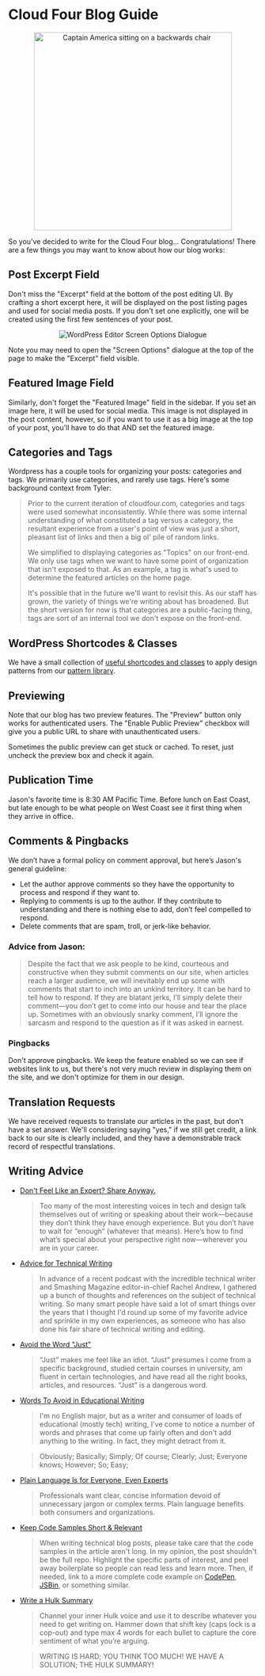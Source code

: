 # Cloud Four Blog Guide

<p align="center"><img alt="Captain America sitting on a backwards chair" src="https://res.cloudinary.com/cloudfour/image/upload/c_scale,f_auto,q_auto,w_800/v1580506044/america_obfr70.jpg" width="400" /></p>

So you've decided to write for the Cloud Four blog… Congratulations! There are a few things you may want to know about how our blog works:

## Post Excerpt Field

Don't miss the "Excerpt" field at the bottom of the post editing UI. By crafting a short excerpt here, it will be displayed on the post listing pages and used for social media posts. If you don't set one explicitly, one will be created using the first few sentences of your post.

<p align="center"><img alt="WordPress Editor Screen Options Dialogue" src="https://res.cloudinary.com/cloudfour/image/upload/c_scale,f_auto,q_auto,w_400/v1580512879/blog-patterns/screen-options.png" /></p>

Note you may need to open the "Screen Options" dialogue at the top of the page to make the "Excerpt" field visible.

## Featured Image Field

Similarly, don't forget the "Featured Image" field in the sidebar. If you set an image here, it will be used for social media. This image is not displayed in the post content, however, so if you want to use it as a big image at the top of your post, you'll have to do that AND set the featured image.

## Categories and Tags

Wordpress has a couple tools for organizing your posts: categories and tags. We primarily use categories, and rarely use tags. Here's some background context from Tyler:

>Prior to the current iteration of cloudfour.com, categories and tags were used somewhat inconsistently. While there was some internal understanding of what constituted a tag versus a category, the resultant experience from a user's point of view was just a short, pleasant list of links and then a big ol' pile of random links.
>
>We simplified to displaying categories as "Topics" on our front-end. We only use tags when we want to have some point of organization that isn't exposed to that. As an example, a tag is what's used to determine the featured articles on the home page.
>
>It's possible that in the future we'll want to revisit this. As our staff has grown, the variety of things we're writing about has broadened. But the short version for now is that categories are a public-facing thing, tags are sort of an internal tool we don't expose on the front-end.


## WordPress Shortcodes & Classes

We have a small collection of [useful shortcodes and classes](patterns.md) to apply design patterns from our [pattern library](https://cloudfour-patterns.netlify.com/patterns/utilities.html).

## Previewing

Note that our blog has two preview features. The "Preview" button only works for authenticated users. The "Enable Public Preview" checkbox will give you a public URL to share with unauthenticated users.

Sometimes the public preview can get stuck or cached. To reset, just uncheck the preview box and check it again.

## Publication Time

Jason's favorite time is 8:30 AM Pacific Time. Before lunch on East Coast, but late enough to be what people on West Coast see it first thing when they arrive in office.

## Comments & Pingbacks

We don’t have a formal policy on comment approval, but here’s Jason's general guideline:

- Let the author approve comments so they have the opportunity to process and respond if they want to.
- Replying to comments is up to the author. If they contribute to understanding and there is nothing else to add, don’t feel compelled to respond.
- Delete comments that are spam, troll, or jerk-like behavior.

### Advice from Jason:

> Despite the fact that we ask people to be kind, courteous and constructive when they submit comments on our site, when articles reach a larger audience, we will inevitably end up some with comments that start to inch into an unkind territory. It can be hard to tell how to respond. If they are blatant jerks, I’ll simply delete their comment—you don’t get to come into our house and tear the place up. Sometimes with an obviously snarky comment, I’ll ignore the sarcasm and respond to the question as if it was asked in earnest.

### Pingbacks

Don't approve pingbacks. We keep the feature enabled so we can see if websites link to us, but there's not very much review in displaying them on the site, and we don't optimize for them in our design.

## Translation Requests

We have received requests to translate our articles in the past, but don't have a set answer. We'll considering saying "yes," if we still get credit, a link back to our site is clearly included, and they have a demonstrable track record of respectful translations.

## Writing Advice

- [Don't Feel Like an Expert? Share Anyway.](https://medium.com/@sara_ann_marie/dont-feel-like-an-expert-share-anyway-661f2f8cd038)

  > Too many of the most interesting voices in tech and design talk themselves out of writing or speaking about their work—because they don’t think they have enough experience. But you don’t have to wait for “enough“ (whatever that means). Here’s how to find what’s special about your perspective right now—wherever you are in your career.

- [Advice for Technical Writing](https://css-tricks.com/advice-for-technical-writing/)

  > In advance of a recent podcast with the incredible technical writer and Smashing Magazine editor-in-chief Rachel Andrew, I gathered up a bunch of thoughts and references on the subject of technical writing. So many smart people have said a lot of smart things over the years that I thought I'd round up some of my favorite advice and sprinkle in my own experiences, as someone who has also done his fair share of technical writing and editing.

- [Avoid the Word "Just"](https://bradfrost.com/blog/post/just/)

  > “Just” makes me feel like an idiot. “Just” presumes I come from a specific background, studied certain courses in university, am fluent in certain technologies, and have read all the right books, articles, and resources. “Just” is a dangerous word.

- [Words To Avoid in Educational Writing](https://css-tricks.com/words-avoid-educational-writing/)

  > I'm no English major, but as a writer and consumer of loads of educational (mostly tech) writing, I've come to notice a number of words and phrases that come up fairly often and don't add anything to the writing. In fact, they might detract from it.

  > Obviously; Basically; Simply; Of course; Clearly; Just; Everyone knows; However; So; Easy;

- [Plain Language Is for Everyone, Even Experts](https://www.nngroup.com/articles/plain-language-experts/)

  > Professionals want clear, concise information devoid of unnecessary jargon or complex terms. Plain language benefits both consumers and organizations.

- [Keep Code Samples Short & Relevant](https://twitter.com/sarah_edo/status/1106631555693187073)

  > When writing technical blog posts, please take care that the code samples in the article aren't long. In my opinion, the post shouldn't be the full repo. Highlight the specific parts of interest, and peel away boilerplate so people can read less and learn more. Then, if needed, link to a more complete code example on [CodePen](https://codepen.io/), [JSBin](https://jsbin.com/), or something similar.

- [Write a Hulk Summary](https://chriscoyier.net/2020/01/23/the-hulk-summary/)

  > Channel your inner Hulk voice and use it to describe whatever you need to get writing on. Hammer down that shift key (caps lock is a cop-out) and type max 4 words for each bullet to capture the core sentiment of what you’re arguing.

  > WRITING IS HARD; YOU THINK TOO MUCH! WE HAVE A SOLUTION; THE HULK SUMMARY!
